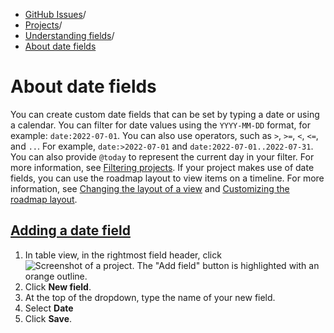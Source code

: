   * [GitHub Issues](https://docs.github.com/en/issues "GitHub Issues")/
  * [Projects](https://docs.github.com/en/issues/planning-and-tracking-with-projects "Projects")/
  * [Understanding fields](https://docs.github.com/en/issues/planning-and-tracking-with-projects/understanding-fields "Understanding fields")/
  * [About date fields](https://docs.github.com/en/issues/planning-and-tracking-with-projects/understanding-fields/about-date-fields "About date fields")


# About date fields
You can create custom date fields that can be set by typing a date or using a calendar.
You can filter for date values using the `YYYY-MM-DD` format, for example: `date:2022-07-01`. You can also use operators, such as `>`, `>=`, `<`, `<=`, and `..`. For example, `date:>2022-07-01` and `date:2022-07-01..2022-07-31`. You can also provide `@today` to represent the current day in your filter. For more information, see [Filtering projects](https://docs.github.com/en/issues/planning-and-tracking-with-projects/customizing-views-in-your-project/filtering-projects).
If your project makes use of date fields, you can use the roadmap layout to view items on a timeline. For more information, see [Changing the layout of a view](https://docs.github.com/en/issues/planning-and-tracking-with-projects/customizing-views-in-your-project/changing-the-layout-of-a-view) and [Customizing the roadmap layout](https://docs.github.com/en/issues/planning-and-tracking-with-projects/customizing-views-in-your-project/customizing-the-roadmap-layout).
## [Adding a date field](https://docs.github.com/en/issues/planning-and-tracking-with-projects/understanding-fields/about-date-fields#adding-a-date-field)
  1. In table view, in the rightmost field header, click 
![Screenshot of a project. The "Add field" button is highlighted with an orange outline.](https://docs.github.com/assets/cb-6180/images/help/projects-v2/new-field-button.png)
  2. Click **New field**.
  3. At the top of the dropdown, type the name of your new field.
  4. Select **Date**
  5. Click **Save**.


